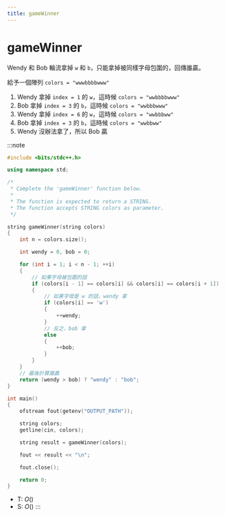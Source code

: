 ```yaml
---
title: gameWinner
---
```


# gameWinner

Wendy 和 Bob 輪流拿掉 `w` 和 `b`，只能拿掉被同樣字母包圍的，回傳誰贏。

給予一個陣列 `colors = "wwwbbbbwww"`

1. Wendy 拿掉 `index = 1` 的 `w`，這時候 `colors = "wwbbbbwww"`
2. Bob 拿掉 `index = 3` 的 `b`，這時候 `colors = "wwbbbwww"`
3. Wendy 拿掉 `index = 6` 的 `w`，這時候 `colors = "wwbbbww"`
4. Bob 拿掉 `index = 3` 的 `b`，這時候 `colors = "wwbbww"`
5. Wendy 沒辦法拿了，所以 Bob 贏


:::note
```cpp
#include <bits/stdc++.h>

using namespace std;

/*
 * Complete the 'gameWinner' function below.
 *
 * The function is expected to return a STRING.
 * The function accepts STRING colors as parameter.
 */

string gameWinner(string colors)
{
    int n = colors.size();

    int wendy = 0, bob = 0;

    for (int i = 1; i < n - 1; ++i)
    {
        // 如果字母被包圍的話
        if (colors[i - 1] == colors[i] && colors[i] == colors[i + 1])
        {
            // 如果字母是 w 的話，wendy 拿
            if (colors[i] == 'w')
            {
                ++wendy;
            }
            // 反之，bob 拿
            else
            {
                ++bob;
            }
        }
    }
    // 最後計算誰贏
    return (wendy > bob) ? "wendy" : "bob";
}

int main()
{
    ofstream fout(getenv("OUTPUT_PATH"));

    string colors;
    getline(cin, colors);

    string result = gameWinner(colors);

    fout << result << "\n";

    fout.close();

    return 0;
}

```
- T: $O()$
- S: $O()$
:::
